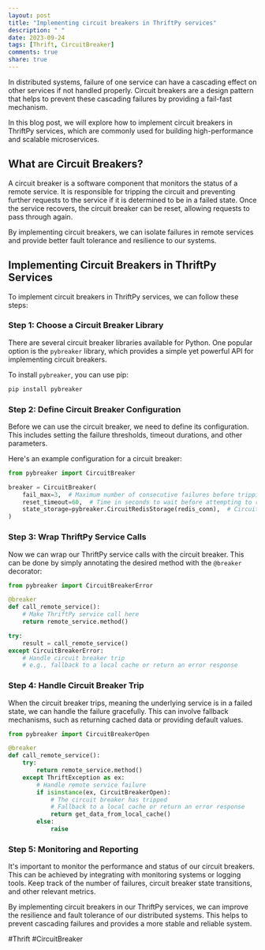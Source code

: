 ```yaml
---
layout: post
title: "Implementing circuit breakers in ThriftPy services"
description: " "
date: 2023-09-24
tags: [Thrift, CircuitBreaker]
comments: true
share: true
---
```


In distributed systems, failure of one service can have a cascading effect on other services if not handled properly. Circuit breakers are a design pattern that helps to prevent these cascading failures by providing a fail-fast mechanism.

In this blog post, we will explore how to implement circuit breakers in ThriftPy services, which are commonly used for building high-performance and scalable microservices.

## What are Circuit Breakers?

A circuit breaker is a software component that monitors the status of a remote service. It is responsible for tripping the circuit and preventing further requests to the service if it is determined to be in a failed state. Once the service recovers, the circuit breaker can be reset, allowing requests to pass through again.

By implementing circuit breakers, we can isolate failures in remote services and provide better fault tolerance and resilience to our systems.

## Implementing Circuit Breakers in ThriftPy Services

To implement circuit breakers in ThriftPy services, we can follow these steps:

### Step 1: Choose a Circuit Breaker Library

There are several circuit breaker libraries available for Python. One popular option is the `pybreaker` library, which provides a simple yet powerful API for implementing circuit breakers.

To install `pybreaker`, you can use pip:

```python
pip install pybreaker
```

### Step 2: Define Circuit Breaker Configuration

Before we can use the circuit breaker, we need to define its configuration. This includes setting the failure thresholds, timeout durations, and other parameters.

Here's an example configuration for a circuit breaker:

```python
from pybreaker import CircuitBreaker

breaker = CircuitBreaker(
    fail_max=3,  # Maximum number of consecutive failures before tripping the circuit
    reset_timeout=60,  # Time in seconds to wait before attempting to reset the circuit
    state_storage=pybreaker.CircuitRedisStorage(redis_conn),  # Circuit breaker state storage
)
```

### Step 3: Wrap ThriftPy Service Calls

Now we can wrap our ThriftPy service calls with the circuit breaker. This can be done by simply annotating the desired method with the `@breaker` decorator:

```python
from pybreaker import CircuitBreakerError

@breaker
def call_remote_service():
    # Make ThriftPy service call here
    return remote_service.method()

try:
    result = call_remote_service()
except CircuitBreakerError:
    # Handle circuit breaker trip
    # e.g., fallback to a local cache or return an error response
```

### Step 4: Handle Circuit Breaker Trip

When the circuit breaker trips, meaning the underlying service is in a failed state, we can handle the failure gracefully. This can involve fallback mechanisms, such as returning cached data or providing default values.

```python
from pybreaker import CircuitBreakerOpen

@breaker
def call_remote_service():
    try:
        return remote_service.method()
    except ThriftException as ex:
        # Handle remote service failure
        if isinstance(ex, CircuitBreakerOpen):
            # The circuit breaker has tripped
            # Fallback to a local cache or return an error response
            return get_data_from_local_cache()
        else:
            raise
```

### Step 5: Monitoring and Reporting

It's important to monitor the performance and status of our circuit breakers. This can be achieved by integrating with monitoring systems or logging tools. Keep track of the number of failures, circuit breaker state transitions, and other relevant metrics.

By implementing circuit breakers in our ThriftPy services, we can improve the resilience and fault tolerance of our distributed systems. This helps to prevent cascading failures and provides a more stable and reliable system.

#Thrift #CircuitBreaker